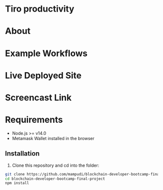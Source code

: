 # Tiro productivity

# About

# Example Workflows

# Live Deployed Site

# Screencast Link

# Requirements

* Node.js >= v14.0
* Metamask Wallet installed in the browser

## Installation

1. Clone this repository and cd into the folder:

```bash
git clone https://github.com/mampudi/blockchain-developer-bootcamp-final-project.git
cd blockchain-developer-bootcamp-final-project
npm install
```
